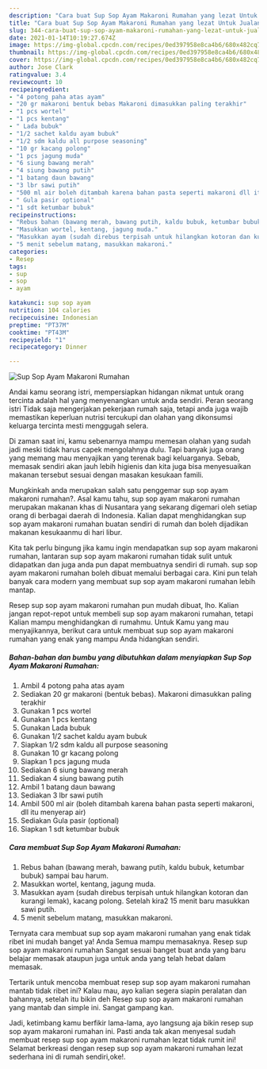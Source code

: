 ```yaml
---
description: "Cara buat Sup Sop Ayam Makaroni Rumahan yang lezat Untuk Jualan"
title: "Cara buat Sup Sop Ayam Makaroni Rumahan yang lezat Untuk Jualan"
slug: 344-cara-buat-sup-sop-ayam-makaroni-rumahan-yang-lezat-untuk-jualan
date: 2021-01-14T10:19:27.674Z
image: https://img-global.cpcdn.com/recipes/0ed397958e8ca4b6/680x482cq70/sup-sop-ayam-makaroni-rumahan-foto-resep-utama.jpg
thumbnail: https://img-global.cpcdn.com/recipes/0ed397958e8ca4b6/680x482cq70/sup-sop-ayam-makaroni-rumahan-foto-resep-utama.jpg
cover: https://img-global.cpcdn.com/recipes/0ed397958e8ca4b6/680x482cq70/sup-sop-ayam-makaroni-rumahan-foto-resep-utama.jpg
author: Jose Clark
ratingvalue: 3.4
reviewcount: 10
recipeingredient:
- "4 potong paha atas ayam"
- "20 gr makaroni bentuk bebas Makaroni dimasukkan paling terakhir"
- "1 pcs wortel"
- "1 pcs kentang"
- " Lada bubuk"
- "1/2 sachet kaldu ayam bubuk"
- "1/2 sdm kaldu all purpose seasoning"
- "10 gr kacang polong"
- "1 pcs jagung muda"
- "6 siung bawang merah"
- "4 siung bawang putih"
- "1 batang daun bawang"
- "3 lbr sawi putih"
- "500 ml air boleh ditambah karena bahan pasta seperti makaroni dll itu menyerap air"
- " Gula pasir optional"
- "1 sdt ketumbar bubuk"
recipeinstructions:
- "Rebus bahan (bawang merah, bawang putih, kaldu bubuk, ketumbar bubuk) sampai bau harum."
- "Masukkan wortel, kentang, jagung muda."
- "Masukkan ayam (sudah direbus terpisah untuk hilangkan kotoran dan kurangi lemak), kacang polong. Setelah kira2 15 menit baru masukkan sawi putih."
- "5 menit sebelum matang, masukkan makaroni."
categories:
- Resep
tags:
- sup
- sop
- ayam

katakunci: sup sop ayam 
nutrition: 104 calories
recipecuisine: Indonesian
preptime: "PT37M"
cooktime: "PT43M"
recipeyield: "1"
recipecategory: Dinner

---
```



![Sup Sop Ayam Makaroni Rumahan](https://img-global.cpcdn.com/recipes/0ed397958e8ca4b6/680x482cq70/sup-sop-ayam-makaroni-rumahan-foto-resep-utama.jpg)

Andai kamu seorang istri, mempersiapkan hidangan nikmat untuk orang tercinta adalah hal yang menyenangkan untuk anda sendiri. Peran seorang istri Tidak saja mengerjakan pekerjaan rumah saja, tetapi anda juga wajib memastikan keperluan nutrisi tercukupi dan olahan yang dikonsumsi keluarga tercinta mesti menggugah selera.

Di zaman  saat ini, kamu sebenarnya mampu memesan olahan yang sudah jadi meski tidak harus capek mengolahnya dulu. Tapi banyak juga orang yang memang mau menyajikan yang terenak bagi keluarganya. Sebab, memasak sendiri akan jauh lebih higienis dan kita juga bisa menyesuaikan makanan tersebut sesuai dengan masakan kesukaan famili. 



Mungkinkah anda merupakan salah satu penggemar sup sop ayam makaroni rumahan?. Asal kamu tahu, sup sop ayam makaroni rumahan merupakan makanan khas di Nusantara yang sekarang digemari oleh setiap orang di berbagai daerah di Indonesia. Kalian dapat menghidangkan sup sop ayam makaroni rumahan buatan sendiri di rumah dan boleh dijadikan makanan kesukaanmu di hari libur.

Kita tak perlu bingung jika kamu ingin mendapatkan sup sop ayam makaroni rumahan, lantaran sup sop ayam makaroni rumahan tidak sulit untuk didapatkan dan juga anda pun dapat membuatnya sendiri di rumah. sup sop ayam makaroni rumahan boleh dibuat memalui berbagai cara. Kini pun telah banyak cara modern yang membuat sup sop ayam makaroni rumahan lebih mantap.

Resep sup sop ayam makaroni rumahan pun mudah dibuat, lho. Kalian jangan repot-repot untuk membeli sup sop ayam makaroni rumahan, tetapi Kalian mampu menghidangkan di rumahmu. Untuk Kamu yang mau menyajikannya, berikut cara untuk membuat sup sop ayam makaroni rumahan yang enak yang mampu Anda hidangkan sendiri.

<!--inarticleads1-->

##### Bahan-bahan dan bumbu yang dibutuhkan dalam menyiapkan Sup Sop Ayam Makaroni Rumahan:

1. Ambil 4 potong paha atas ayam
1. Sediakan 20 gr makaroni (bentuk bebas). Makaroni dimasukkan paling terakhir
1. Gunakan 1 pcs wortel
1. Gunakan 1 pcs kentang
1. Gunakan  Lada bubuk
1. Gunakan 1/2 sachet kaldu ayam bubuk
1. Siapkan 1/2 sdm kaldu all purpose seasoning
1. Gunakan 10 gr kacang polong
1. Siapkan 1 pcs jagung muda
1. Sediakan 6 siung bawang merah
1. Sediakan 4 siung bawang putih
1. Ambil 1 batang daun bawang
1. Sediakan 3 lbr sawi putih
1. Ambil 500 ml air (boleh ditambah karena bahan pasta seperti makaroni, dll itu menyerap air)
1. Sediakan  Gula pasir (optional)
1. Siapkan 1 sdt ketumbar bubuk




<!--inarticleads2-->

##### Cara membuat Sup Sop Ayam Makaroni Rumahan:

1. Rebus bahan (bawang merah, bawang putih, kaldu bubuk, ketumbar bubuk) sampai bau harum.
1. Masukkan wortel, kentang, jagung muda.
1. Masukkan ayam (sudah direbus terpisah untuk hilangkan kotoran dan kurangi lemak), kacang polong. Setelah kira2 15 menit baru masukkan sawi putih.
1. 5 menit sebelum matang, masukkan makaroni.




Ternyata cara membuat sup sop ayam makaroni rumahan yang enak tidak ribet ini mudah banget ya! Anda Semua mampu memasaknya. Resep sup sop ayam makaroni rumahan Sangat sesuai banget buat anda yang baru belajar memasak ataupun juga untuk anda yang telah hebat dalam memasak.

Tertarik untuk mencoba membuat resep sup sop ayam makaroni rumahan mantab tidak ribet ini? Kalau mau, ayo kalian segera siapin peralatan dan bahannya, setelah itu bikin deh Resep sup sop ayam makaroni rumahan yang mantab dan simple ini. Sangat gampang kan. 

Jadi, ketimbang kamu berfikir lama-lama, ayo langsung aja bikin resep sup sop ayam makaroni rumahan ini. Pasti anda tak akan menyesal sudah membuat resep sup sop ayam makaroni rumahan lezat tidak rumit ini! Selamat berkreasi dengan resep sup sop ayam makaroni rumahan lezat sederhana ini di rumah sendiri,oke!.

